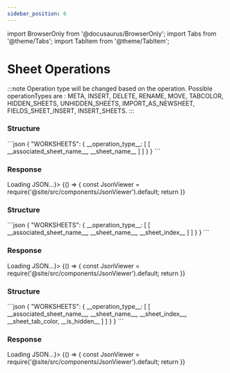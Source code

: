 ```yaml
---
sidebar_position: 6
---
```


import BrowserOnly from '@docusaurus/BrowserOnly';
import Tabs from '@theme/Tabs';
import TabItem from '@theme/TabItem';

# Sheet Operations

:::note
Operation type will be changed based on the operation. Possible operationTypes are : META, INSERT, DELETE, RENAME, MOVE, TABCOLOR, HIDDEN_SHEETS, UNHIDDEN_SHEETS, IMPORT_AS_NEWSHEET, FIELDS_SHEET_INSERT, INSERT_SHEETS.
:::

<Tabs>

<TabItem value="delete" label="Delete | Rename" default>
<h3>Structure</h3>
```json
{
    "WORKSHEETS": {
        __operation_type__: [
            [
                __associated_sheet_name__,
                __sheet_name__
            ]
        ]
    }
}
```

<h3>Response</h3>
<BrowserOnly fallback={<div>Loading JSON...</div>}>
    {() => {
        const JsonViewer = require('@site/src/components/JsonViewer').default;
        return <JsonViewer data={{
        "WORKSHEETS": {
            "DELETE": [
                [
                    "0#",
                    "Sheet1",
                ]
            ]
        }
    }} />
    }}
 </BrowserOnly>
</TabItem>

<TabItem value="move" label="Move">
<h3>Structure</h3>
```json
{
    "WORKSHEETS": {
        __operation_type__: [
            [
                __associated_sheet_name__,
                __sheet_name__,
                __sheet_index__
            ]
        ]
    }
}
```

<h3>Response</h3>
<BrowserOnly fallback={<div>Loading JSON...</div>}>
    {() => {
        const JsonViewer = require('@site/src/components/JsonViewer').default;
        return <JsonViewer data={{
        "WORKSHEETS": {
            "MOVE": [
                [
                    "0#",
                    "Sheet1",
                    0
                ]
            ]
        }
    }} />
    }}
 </BrowserOnly>
</TabItem>

<TabItem value="others" label="Others">
<h3>Structure</h3>
```json
{
    "WORKSHEETS": {
        __operation_type__: [
            [
                __associated_sheet_name__,
                __sheet_name__,
                __sheet_index__,
                __sheet_tab_color,
                __is_hidden__
            ]
        ]
    }
}
```

<h3>Response</h3>
<BrowserOnly fallback={<div>Loading JSON...</div>}>
    {() => {
        const JsonViewer = require('@site/src/components/JsonViewer').default;
        return <JsonViewer data={{
        "WORKSHEETS": {
            "INSERT": [
                [
                    "0#",
                    "Sheet1",
                    0,
                    "transparent",
                    false
                ]
            ]
        }
    }} />
    }}
 </BrowserOnly>
</TabItem>

</Tabs>